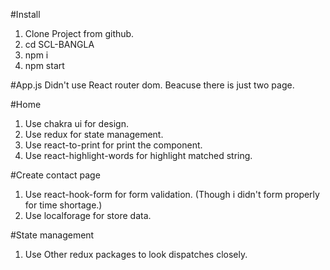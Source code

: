#Install
1. Clone Project from github.
2. cd SCL-BANGLA
3. npm i 
4. npm start

#App.js
Didn't use React router dom. Beacuse there is just two page.

#Home
1. Use chakra ui for design.
2. Use redux for state management.
3. Use react-to-print for print the component.
4. Use react-highlight-words for highlight matched string.

#Create contact page
1. Use react-hook-form for form validation. (Though i didn't form properly for time shortage.)
2. Use localforage for store data.
 

#State management
1. Use Other redux packages to look dispatches closely.
